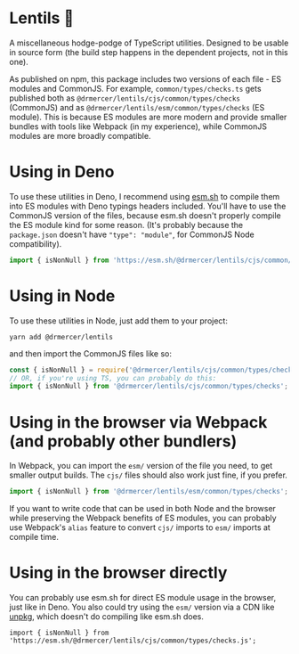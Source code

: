 # Lentils 🥘

A miscellaneous hodge-podge of TypeScript utilities. Designed to be usable in source form (the build step happens in the dependent projects, not in this one).

As published on npm, this package includes two versions of each file - ES modules and CommonJS. For example, `common/types/checks.ts` gets published both as `@drmercer/lentils/cjs/common/types/checks` (CommonJS) and as `@drmercer/lentils/esm/common/types/checks` (ES module). This is because ES modules are more modern and provide smaller bundles with tools like Webpack (in my experience), while CommonJS modules are more broadly compatible.

# Using in Deno

To use these utilities in Deno, I recommend using [esm.sh](https://esm.sh) to compile them into ES modules with Deno typings headers included. You'll have to use the CommonJS version of the files, because esm.sh doesn't properly compile the ES module kind for some reason. (It's probably because the `package.json` doesn't have `"type": "module"`, for CommonJS Node compatibility).

```ts
import { isNonNull } from 'https://esm.sh/@drmercer/lentils/cjs/common/types/checks.js';
```

# Using in Node

To use these utilities in Node, just add them to your project:

```
yarn add @drmercer/lentils
```

and then import the CommonJS files like so:

```ts
const { isNonNull } = require('@drmercer/lentils/cjs/common/types/checks');
// OR, if you're using TS, you can probably do this:
import { isNonNull } from '@drmercer/lentils/cjs/common/types/checks';
```

# Using in the browser via Webpack (and probably other bundlers)

In Webpack, you can import the `esm/` version of the file you need, to get smaller output builds. The `cjs/` files should also work just fine, if you prefer.

```ts
import { isNonNull } from '@drmercer/lentils/esm/common/types/checks';
```

If you want to write code that can be used in both Node and the browser while preserving the Webpack benefits of ES modules, you can probably use Webpack's `alias` feature to convert `cjs/` imports to `esm/` imports at compile time.

# Using in the browser directly

You can probably use esm.sh for direct ES module usage in the browser, just like in Deno. You also could try using the `esm/` version via a CDN like [unpkg](https://unpkg.com/), which doesn't do compiling like esm.sh does.

```
import { isNonNull } from 'https://esm.sh/@drmercer/lentils/cjs/common/types/checks.js';
```
